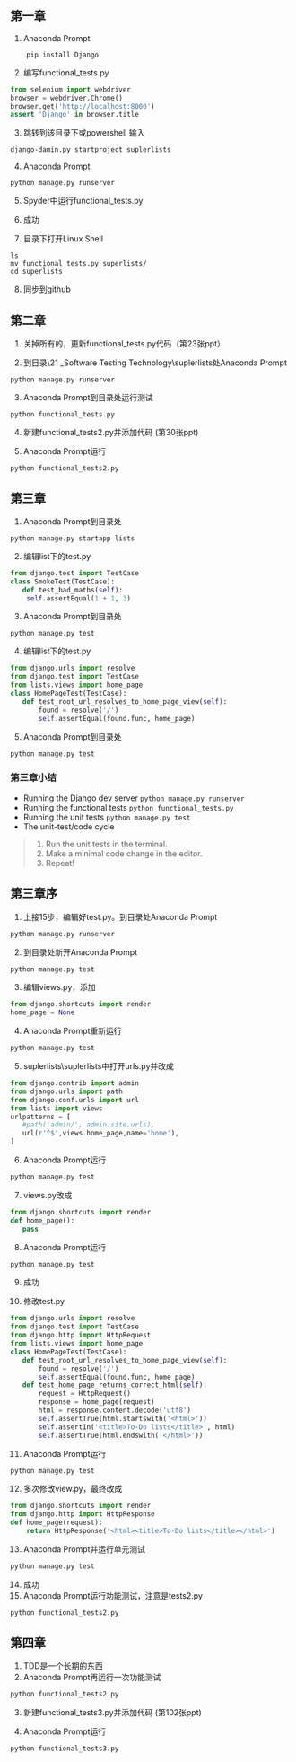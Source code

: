 ## 第一章

1. Anaconda Prompt
```shell
    pip install Django
```

2. 编写functional_tests.py
```python
from selenium import webdriver
browser = webdriver.Chrome()
browser.get('http://localhost:8000')
assert 'Django' in browser.title
```

3. 跳转到该目录下或powershell 输入
 ```shell
 django-damin.py startproject suplerlists
 ```

4. Anaconda Prompt
 ```shell
 python manage.py runserver
 ```

5. Spyder中运行functional_tests.py

6. 成功

7. 目录下打开Linux Shell
 ```shell
ls
mv functional_tests.py superlists/
cd superlists
 ```

8. 同步到github

## 第二章

1. 关掉所有的，更新functional_tests.py代码（第23张ppt）

2. 到目录\21 _Software Testing Technology\suplerlists处Anaconda Prompt
 ```shell
python manage.py runserver
 ```

3. Anaconda Prompt到目录处运行测试
 ```shell
python functional_tests.py
 ```
4. 新建functional_tests2.py并添加代码 (第30张ppt)

5. Anaconda Prompt运行
 ```shell
python functional_tests2.py
 ```
 
## 第三章

1. Anaconda Prompt到目录处
 ```shell
python manage.py startapp lists
 ```

2. 编辑list下的test.py    
 ```python
from django.test import TestCase
class SmokeTest(TestCase):
    def test_bad_maths(self):
   	 self.assertEqual(1 + 1, 3)
 ```

3. Anaconda Prompt到目录处
 ```shell
python manage.py test
 ```

4. 编辑list下的test.py    
 ```python
from django.urls import resolve
from django.test import TestCase
from lists.views import home_page
class HomePageTest(TestCase):
    def test_root_url_resolves_to_home_page_view(self):
        found = resolve('/')
        self.assertEqual(found.func, home_page)
 ```

5. Anaconda Prompt到目录处
 ```shell
python manage.py test
 ```

### 第三章小结 
- Running the Django dev server
 `python manage.py runserver`
- Running the functional tests
 `python functional_tests.py`
- Running the unit tests
 `python manage.py test`
- The unit-test/code cycle
> 1. Run the unit tests in the terminal.
> 2. Make a minimal code change in the editor.
> 3. Repeat!

## 第三章序

1. 上接15步，编辑好test.py。到目录处Anaconda Prompt

 ```python
python manage.py runserver
 ```

2. 到目录处新开Anaconda Prompt

 ```python
python manage.py test
 ```

3. 编辑views.py，添加

 ```python
from django.shortcuts import render
home_page = None
 ```
4. Anaconda Prompt重新运行

 ```python
python manage.py test
 ```

5. suplerlists\suplerlists中打开urls.py并改成

 ```python
from django.contrib import admin
from django.urls import path
from django.conf.urls import url
from lists import views
urlpatterns = [
    #path('admin/', admin.site.urls),
    url(r'^$',views.home_page,name='home'),
]
 ```

6. Anaconda Prompt运行

 ```python
python manage.py test
 ```

7. views.py改成

 ```python
from django.shortcuts import render
def home_page():
    pass
 ```
8. Anaconda Prompt运行

 ```python
python manage.py test
 ```

9. 成功

10. 修改test.py

 ```python
from django.urls import resolve
from django.test import TestCase
from django.http import HttpRequest
from lists.views import home_page
class HomePageTest(TestCase):
    def test_root_url_resolves_to_home_page_view(self):
        found = resolve('/')
        self.assertEqual(found.func, home_page)
    def test_home_page_returns_correct_html(self):
        request = HttpRequest()
        response = home_page(request)
        html = response.content.decode('utf8')
        self.assertTrue(html.startswith('<html>'))
        self.assertIn('<title>To-Do lists</title>', html)
        self.assertTrue(html.endswith('</html>'))
 ```
11. Anaconda Prompt运行

 ```python
python manage.py test
 ```
12. 多次修改view.py，最终改成
 ```python
from django.shortcuts import render
from django.http import HttpResponse
def home_page(request):
     return HttpResponse('<html><title>To-Do lists</title></html>')
 ```
13. Anaconda Prompt并运行单元测试
 ```python
python manage.py test
 ```
14. 成功
15. Anaconda Prompt运行功能测试，注意是tests2.py
 ```python
python functional_tests2.py
 ```
## 第四章

1.  TDD是一个长期的东西
2. Anaconda Prompt再运行一次功能测试
 ```python
python functional_tests2.py
 ```
3. 新建functional_tests3.py并添加代码 (第102张ppt)

4. Anaconda Prompt运行
 ```shell
python functional_tests3.py
 ```





